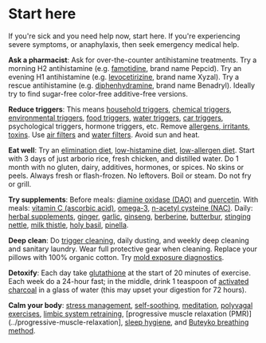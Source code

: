 # Start here

If you're sick and you need help now, start here. If you're experiencing severe symptoms, or anaphylaxis, then seek emergency medical help.

**Ask a pharmacist**: Ask for over-the-counter antihistamine treatments.
Try a morning H2 antihistamine (e.g. [famotidine](../famotidine/), brand name Pepcid).
Try an evening H1 antihistamine (e.g. [levocetirizine](../levocetirizine/), brand name Xyzal).
Try a rescue antihistamine (e.g. [diphenhydramine](../diphenhydramine/), brand name Benadryl). 
Ideally try to find sugar-free color-free additive-free versions.

**Reduce triggers**: This means [household triggers](../household-triggers/), [chemical triggers](../chemical-triggers/), [environmental triggers](../environmental-triggers/), [food triggers](../food-triggers/), [water triggers](../water-triggers/), [car triggers](../car-triggers/), psychological triggers, hormone triggers, etc.  Remove [allergens, irritants, toxins](../allergens-irritants-toxins/). Use [air filters](../air-filters/) and [water filters](../water-filters/). Avoid sun and heat.

**Eat well**: Try an [elimination diet](../elimination-diet/), [low-histamine diet](../low-histamine-diet/), [low-allergen diet](../low-allergen-diet/). 
Start with 3 days of just arborio rice, fresh chicken, and distilled water. 
Do 1 month with no gluten, dairy, additives, hormones, or spices.
No skins or peels. Always fresh or flash-frozen. No leftovers. 
Boil or steam. Do not fry or grill.  

**Try supplements**: Before meals: [diamine oxidase (DAO)](../diamine-oxidase/) and [quercetin](../quercetin/). 
With meals: [vitamin C (ascorbic acid)](../vitamin-c-ascorbic-acid/), [omega-3](../omega-3/), [n-acetyl cysteine (NAC)](../n-acetyl-cysteine/). 
Daily: [herbal supplements](../herbal-supplements/), [ginger](../ginger/), [garlic](../garlic/), [ginseng](../ginseng/), [berberine](../berberine/), [butterbur](../butterbur/), [stinging nettle](../stinging-nettle/), [milk thistle](../milk-thistle/), [holy basil](../holy-basil/), [pinella](../pinella/).

**Deep clean**: Do [trigger cleaning](../trigger-cleaning/), daily dusting, and weekly deep cleaning and sanitary laundry. Wear full protective gear when cleaning. Replace your pillows with 100% organic cotton. Try [mold exposure diagnostics](../mold-exposure-diagnostics/).

**Detoxify**: Each day take [glutathione](../glutathione/) at the start of 20 minutes of exercise. 
Each week do a 24-hour fast; in the middle, drink 1 teaspoon of [activated charcoal](../activated-charcoal/) 
in a glass of water (this may upset your digestion for 72 hours).

**Calm your body**: [stress management](../stress-management/), [self-soothing](../self-soothing/), [meditation](../meditation/), [polyvagal exercises](../polyvagal-exercises/), [limbic system retraining](../limbic-system-retraining/), [progressive muscle relaxation (PMR)](../progressive-muscle-relaxation], [sleep hygiene](../sleep-hygiene/), and [Buteyko breathing method](../buteyko-breathing-method/).

